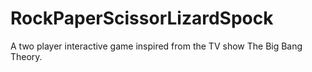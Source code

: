 # RockPaperScissorLizardSpock
A two player interactive game inspired from the TV show The Big Bang Theory.
